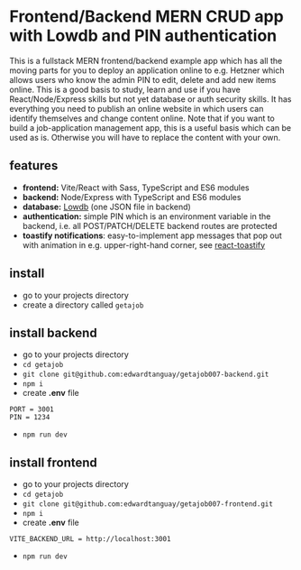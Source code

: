 # Frontend/Backend MERN CRUD app with Lowdb and PIN authentication

This is a fullstack MERN frontend/backend example app which has all the moving parts for you to deploy an application online to e.g. Hetzner which allows users who know the admin PIN to edit, delete and add new items online. This is a good basis to study, learn and use if you have React/Node/Express skills but not yet database or auth security skills. It has everything you need to publish an online website in which users can identify themselves and change content online. Note that if you want to build a job-application management app, this is a useful basis which can be used as is. Otherwise you will have to replace the content with your own.


## features

- **frontend:** Vite/React with Sass, TypeScript and ES6 modules
- **backend:** Node/Express with TypeScript and ES6 modules
- **database:** [Lowdb](https://www.npmjs.com/package/lowdb) (one JSON file in backend)
- **authentication:** simple PIN which is an environment variable in the backend, i.e. all POST/PATCH/DELETE backend routes are protected
- **toastify notifications**: easy-to-implement app messages that pop out with animation in e.g. upper-right-hand corner, see [react-toastify](https://www.npmjs.com/package/react-toastify)

## install

- go to your projects directory
- create a directory called `getajob`

## install backend

- go to your projects directory
- `cd getajob`
- `git clone git@github.com:edwardtanguay/getajob007-backend.git`
- `npm i`
- create **.env** file

```text
PORT = 3001
PIN = 1234
```

- `npm run dev`

## install frontend

- go to your projects directory
- `cd getajob`
- `git clone git@github.com:edwardtanguay/getajob007-frontend.git`
- `npm i`
- create **.env** file

```text
VITE_BACKEND_URL = http://localhost:3001
```

- `npm run dev`

